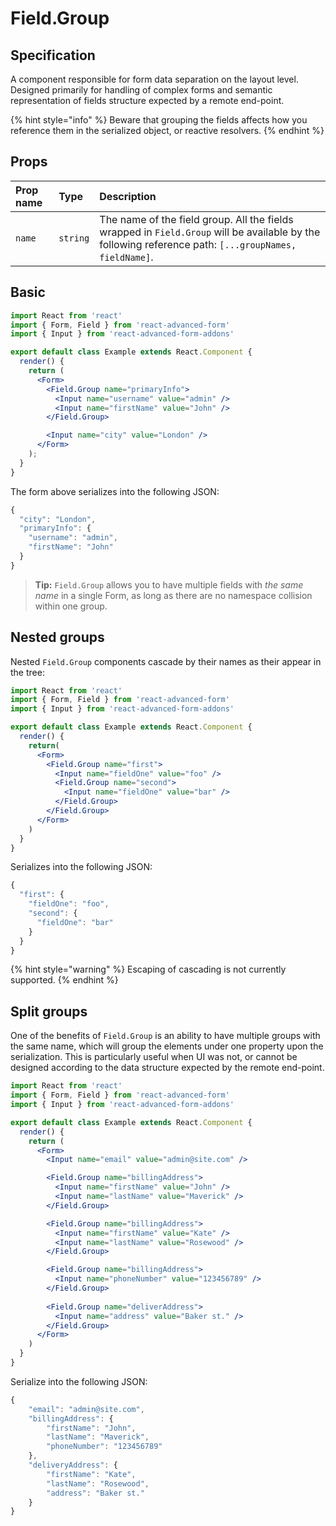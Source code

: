 # Field.Group

## Specification

A component responsible for form data separation on the layout level. Designed primarily for handling of complex forms and semantic representation of fields structure expected by a remote end-point.

{% hint style="info" %}
Beware that grouping the fields affects how you reference them in the serialized object, or reactive resolvers.
{% endhint %}

## Props

| Prop name | Type | Description |
| :--- | :--- | :--- |
| `name` | `string` | The name of the field group. All the fields wrapped in `Field.Group` will be available by the following reference path: `[...groupNames, fieldName]`. |

## Basic

```jsx
import React from 'react'
import { Form, Field } from 'react-advanced-form'
import { Input } from 'react-advanced-form-addons'

export default class Example extends React.Component {
  render() {
    return (
      <Form>
        <Field.Group name="primaryInfo">
          <Input name="username" value="admin" />
          <Input name="firstName" value="John" />
        </Field.Group>

        <Input name="city" value="London" />
      </Form>
    );
  }
}
```

The form above serializes into the following JSON:

```javascript
{
  "city": "London",
  "primaryInfo": {
    "username": "admin",
    "firstName": "John"
  }
}
```

> **Tip:** `Field.Group` allows you to have multiple fields with _the same name_ in a single Form, as long as there are no namespace collision within one group.

## Nested groups

Nested `Field.Group` components cascade by their names as their appear in the tree:

```jsx
import React from 'react'
import { Form, Field } from 'react-advanced-form'
import { Input } from 'react-advanced-form-addons'

export default class Example extends React.Component {
  render() {
    return(
      <Form>
        <Field.Group name="first">
          <Input name="fieldOne" value="foo" />
          <Field.Group name="second">
            <Input name="fieldOne" value="bar" />
          </Field.Group>
        </Field.Group>
      </Form>
    )
  }
}
```

Serializes into the following JSON:

```javascript
{
  "first": {
    "fieldOne": "foo",
    "second": {
      "fieldOne": "bar"
    }
  }
}
```

{% hint style="warning" %}
Escaping of cascading is not currently supported.
{% endhint %}

## Split groups

One of the benefits of `Field.Group` is an ability to have multiple groups with the same name, which will group the elements under one property upon the serialization. This is particularly useful when UI was not, or cannot be designed according to the data structure expected by the remote end-point.

```jsx
import React from 'react'
import { Form, Field } from 'react-advanced-form'
import { Input } from 'react-advanced-form-addons'

export default class Example extends React.Component {
  render() {
    return (
      <Form>
        <Input name="email" value="admin@site.com" />

        <Field.Group name="billingAddress">
          <Input name="firstName" value="John" />
          <Input name="lastName" value="Maverick" />
        </Field.Group>

        <Field.Group name="billingAddress">
          <Input name="firstName" value="Kate" />
          <Input name="lastName" value="Rosewood" />
        </Field.Group>

        <Field.Group name="billingAddress">
          <Input name="phoneNumber" value="123456789" />
        </Field.Group>
        
        <Field.Group name="deliverAddress">
          <Input name="address" value="Baker st." />
        </Field.Group>
      </Form>
    )
  }
}
```

Serialize into the following JSON:

```javascript
{
    "email": "admin@site.com",
    "billingAddress": {
        "firstName": "John",
        "lastName": "Maverick",
        "phoneNumber": "123456789"
    },
    "deliveryAddress": {
        "firstName": "Kate",
        "lastName": "Rosewood",
        "address": "Baker st."
    }
}
```



